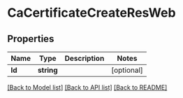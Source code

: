 # CaCertificateCreateResWeb

## Properties

Name | Type | Description | Notes
------------ | ------------- | ------------- | -------------
**Id** | **string** |  | [optional] 

[[Back to Model list]](../README.md#documentation-for-models) [[Back to API list]](../README.md#documentation-for-api-endpoints) [[Back to README]](../README.md)


